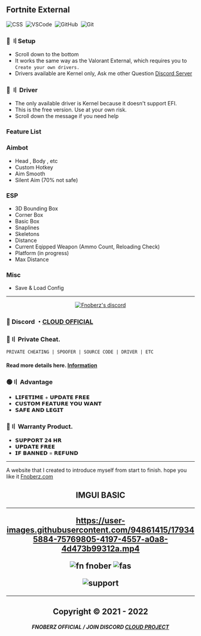 ## Fortnite External
![CSS](https://img.shields.io/badge/-CSS-05122A?style=for-the-badge&logo=CSS3&logoColor=1572B6)&nbsp;
![VSCode](https://img.shields.io/badge/-Visual_Studio_Code-05122A?style=for-the-badge&logo=VisualStudioCode)&nbsp;
![GitHub](https://img.shields.io/badge/-GitHub-05122A?style=for-the-badge&logo=github)&nbsp;
![Git](https://img.shields.io/badge/-Git-05122A?style=for-the-badge&logo=git)&nbsp;

### 📁 〢Setup
- Scroll down to the bottom
- It works the same way as the Valorant External, which requires you to `Create your own drivers.`
- Drivers available are Kernel only, Ask me other Question [Discord Server](https://discord.gg/MBTkVcJefp)
 

### 📮 〢 Driver
- The only available driver is Kernel because it doesn't support EFI. 
- This is the free version. Use at your own risk.
- Scroll down the message if you need help

### Feature List

### Aimbot
- Head , Body , etc
- Custom Hotkey 
- Aim Smooth 
- Silent Aim (70% not safe)

### ESP
- 3D Bounding Box
- Corner Box
- Basic Box
- Snaplines
- Skeletons
- Distance
- Current Eqipped Weapon (Ammo Count, Reloading Check)
- Platform (in progress)
- Max Distance

### Misc
- Save & Load Config


---

  <p align="center">
    <a href="https://discord.com/users/943374631644045363">
        <img title="Fnoberz server discord" alt="Fnoberz's discord" src="https://discord.c99.nl/widget/theme-4/943374631644045363.png"/>
    </a>
</p> 
 
### 💬 Discord ・[CLOUD OFFICIAL](https://discord.gg/MBTkVcJefp) 

### 🛒〢 Private Cheat.
`PRIVATE CHEATING | SPOOFER | SOURCE CODE | DRIVER | ETC`
#### Read more details here. [Information](https://github.com/Cloud-Official/Product) 

### 🟢〢 Advantage

- 𝗟𝗜𝗙𝗘𝗧𝗜𝗠𝗘 + 𝗨𝗣𝗗𝗔𝗧𝗘 𝗙𝗥𝗘𝗘
- 𝗖𝗨𝗦𝗧𝗢𝗠 𝗙𝗘𝗔𝗧𝗨𝗥𝗘 𝗬𝗢𝗨 𝗪𝗔𝗡𝗧 
- 𝗦𝗔𝗙𝗘 𝗔𝗡𝗗 𝗟𝗘𝗚𝗜𝗧


### 🔱〢 Warranty Product.

- 𝗦𝗨𝗣𝗣𝗢𝗥𝗧 𝟮𝟰 𝗛𝗥
- 𝗨𝗣𝗗𝗔𝗧𝗘 𝗙𝗥𝗘𝗘
- 𝗜𝗙 𝗕𝗔𝗡𝗡𝗘𝗗 = 𝗥𝗘𝗙𝗨𝗡𝗗

---

A website that I created to introduce myself from start to finish. hope you like it [Fnoberz.com](https://fnoberz.com/)

<h2 align="center"> IMGUI BASIC 

***

https://user-images.githubusercontent.com/94861415/179345884-75769805-4197-4557-a0a8-4d473b99312a.mp4


![fn fnober](https://user-images.githubusercontent.com/94861415/192077908-f8980c78-a028-4b90-bd14-5413595bf96e.png)
![fas](https://user-images.githubusercontent.com/94861415/192078096-e5e5ec51-ab4b-4042-9c88-76e15bfde2e2.png)

![support](https://user-images.githubusercontent.com/94861415/194168886-cd634caf-524c-4d8e-bba1-91e252e0b473.png)


***


<h2 align="center"> Copyright © 2021 - 2022


##### <p align="center">  FNOBERZ OFFICIAL / JOIN DISCORD [CLOUD PROJECT](https://discord.gg/JUwFCGHbV4)
